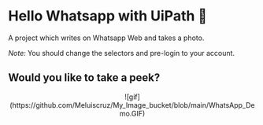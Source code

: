 # Hello Whatsapp with UiPath :robot:

A project which writes on Whatsapp Web and takes a photo.

_*Note:*_ You should change the selectors and pre-login to your account.

## Would you like to take a peek?

<div align="center">
   <p>
     ![gif](https://github.com/Meluiscruz/My_Image_bucket/blob/main/WhatsApp_Demo.GIF)
   </p>
</div>
